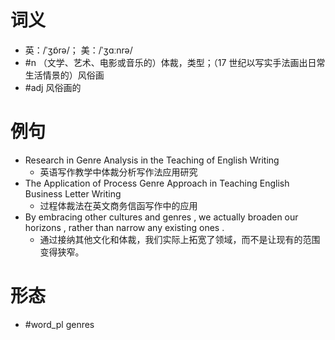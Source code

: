 # 词义
- 英：/ˈʒɒ̃rə/； 美：/ˈʒɑːnrə/
- #n （文学、艺术、电影或音乐的）体裁，类型；（17 世纪以写实手法画出日常生活情景的）风俗画
- #adj 风俗画的
# 例句
- Research in Genre Analysis in the Teaching of English Writing
	- 英语写作教学中体裁分析写作法应用研究
- The Application of Process Genre Approach in Teaching English Business Letter Writing
	- 过程体裁法在英文商务信函写作中的应用
- By embracing other cultures and genres , we actually broaden our horizons , rather than narrow any existing ones .
	- 通过接纳其他文化和体裁，我们实际上拓宽了领域，而不是让现有的范围变得狭窄。
# 形态
- #word_pl genres
